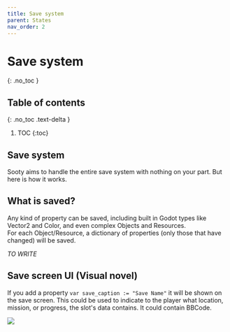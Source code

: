 ```yaml
---
title: Save system
parent: States
nav_order: 2
---
```


# Save system
{: .no_toc }

## Table of contents
{: .no_toc .text-delta }

1. TOC
{:toc}

## Save system
Sooty aims to handle the entire save system with nothing on your part. But here is how it works.


## What is saved?
Any kind of property can be saved, including built in Godot types like Vector2 and Color, and even complex Objects and Resources.  
For each Object/Resource, a dictionary of properties (only those that have changed) will be saved.  

*TO WRITE*

## Save screen UI (Visual novel)
If you add a property `var save_caption := "Save Name"` it will be shown on the save screen. This could be used to indicate to the player what location, mission, or progress, the slot's data contains. It could contain BBCode.

![](/save_screen.png)
